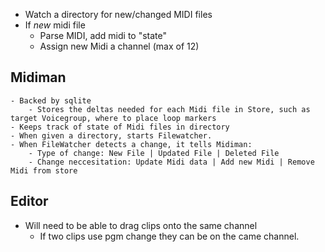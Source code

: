 - Watch a directory for new/changed MIDI files
- If *new* midi file
    - Parse MIDI, add midi to "state"
    - Assign new Midi a channel (max of 12)

## Midiman
    - Backed by sqlite
        - Stores the deltas needed for each Midi file in Store, such as target Voicegroup, where to place loop markers
    - Keeps track of state of Midi files in directory
    - When given a directory, starts Filewatcher.
    - When FileWatcher detects a change, it tells Midiman:
        - Type of change: New File | Updated File | Deleted File
        - Change neccesitation: Update Midi data | Add new Midi | Remove Midi from store
## Editor
- Will need to be able to drag clips onto the same channel
    - If two clips use pgm change they can be on the came channel.